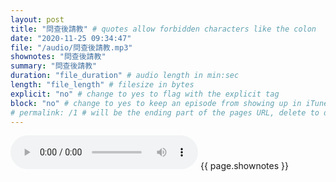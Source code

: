 ```yaml
---
layout: post
title: "問查後請教" # quotes allow forbidden characters like the colon
date: "2020-11-25 09:34:47"
file: "/audio/問查後請教.mp3"
shownotes: "問查後請教"
summary: "問查後請教"
duration: "file_duration" # audio length in min:sec
length: "file_length" # filesize in bytes
explicit: "no" # change to yes to flag with the explicit tag
block: "no" # change to yes to keep an episode from showing up in iTunes
# permalink: /1 # will be the ending part of the pages URL, delete to default to the title
---
```


<audio controls>
<source src="{{site.url}}{{site.baseurl}}{{ page.file }}" type="audio/x-mp3">
Your browser does not support the audio element.
</audio>
{{ page.shownotes }}
